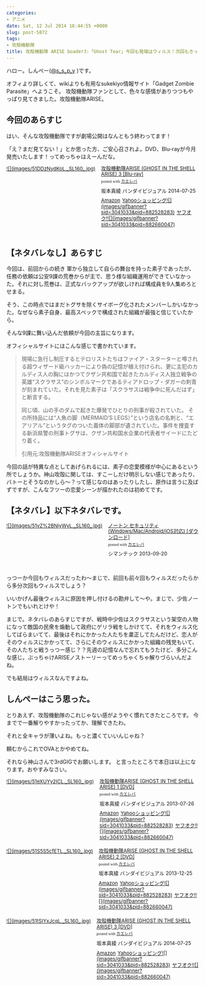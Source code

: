 ```yaml
---
categories:
- アニメ
date: Sat, 12 Jul 2014 18:44:55 +0000
slug: post-5872
tags:
- 攻殻機動隊
title: 攻殻機動隊 ARISE boader3:「Ghost Tear」今回も発端はウィルス！次回もきっとウィルスだから少佐はそろそろノートンでも入れとけ
---
```


ハロー。しんぺー(<a href="https://twitter.com/s_s_p_y" target="_blank">@s_s_p_y</a> )です。

オフィより詳しくて、wikiよりも有用なsukekiyo情報サイト「Gadget Zombie Parasite」へようこそ。<!--more--><!--more-->
攻殻機動隊ファンとして、色々な感情がありつつもやっぱり見てきました。攻殻機動隊ARISE。

<h2>今回のあらすじ</h2>

はい、そんな攻殻機動隊ですが劇場公開はなんともう終わってます！

「え？まだ見てない！」とか思った方、ご安心召されよ。DVD、Blu-rayが今月発売いたします！ってめっちゃはえーんだな。

<div class="kaerebalink-box" style="text-align:left;padding-bottom:20px;font-size:small;/zoom: 1;overflow: hidden;"><div class="kaerebalink-image" style="float:left;margin:0 15px 10px 0;"><a href="http://www.amazon.co.jp/exec/obidos/ASIN/B00GU51IYG/warawareotoko-22/ref=nosim/" rel="nofollow" target="_blank">![](images/51DDzNydKoL._SL160_.jpg)</a></div><div class="kaerebalink-info" style="line-height:120%;/zoom: 1;overflow: hidden;"><div class="kaerebalink-name" style="margin-bottom:10px;line-height:120%"><a href="http://www.amazon.co.jp/exec/obidos/ASIN/B00GU51IYG/warawareotoko-22/ref=nosim/" rel="nofollow" target="_blank">攻殻機動隊ARISE (GHOST IN THE SHELL ARISE) 3 [Blu-ray]</a><div class="kaerebalink-powered-date" style="font-size:8pt;margin-top:5px;font-family:verdana;line-height:120%">posted with <a href="http://kaereba.com" rel="nofollow" target="_blank">カエレバ</a></div></div><div class="kaerebalink-detail" style="margin-bottom:5px;">坂本真綾 バンダイビジュアル 2014-07-25    </div><div class="kaerebalink-link1" style="margin-top:10px;"><div class="shoplinkamazon" style="display:inline;margin-right:5px"><a href="http://www.amazon.co.jp/gp/search?keywords=%8DU%8Ak%8B%40%93%AE%91%E0ARISE&__mk_ja_JP=%83J%83%5E%83J%83i&tag=warawareotoko-22" rel="nofollow" target="_blank" title="アマゾン" >Amazon</a></div><div class="shoplinkyahoo" style="display:inline;margin-right:5px"><a href="http://ck.jp.ap.valuecommerce.com/servlet/referral?sid=3041033&pid=882528283&vc_url=http%3A%2F%2Fshopping.search.yahoo.co.jp%2Fsearch%3FuIv%3Don%26ei%3DUTF-8%26tab_ex%3Dcommerce%26slider%3D0%26va%3D%25E6%2594%25BB%25E6%25AE%25BB%25E6%25A9%259F%25E5%258B%2595%25E9%259A%258AARISE" rel="nofollow"  target="_blank" title="Yahooショッピング" >Yahooショッピング![](images/gifbanner?sid=3041033&pid=882528283)</a></div><div class="shoplinkyahooAuc" style="display:inline;margin-right:5px"><a href="http://ck.jp.ap.valuecommerce.com/servlet/referral?sid=3041033&pid=882660047&vc_url=http%3A%2F%2Fauctions.search.yahoo.co.jp%2Fsearch%3Fvo%3D%26ve%3D%26auccat%3D0%26aucminprice%3D%26aucmaxprice%3D%26aucmin_bidorbuy_price%3D%26aucmax_bidorbuy_price%3D%26loc_cd%3D0%26abatch%3D0%26istatus%3D0%26filtered%3D1%26ei%3DUTF-8%26tab_ex%3Dcommerce%26va%3D%25E6%2594%25BB%25E6%25AE%25BB%25E6%25A9%259F%25E5%258B%2595%25E9%259A%258AARISE" rel="nofollow"  target="_blank" title="ヤフオク!" >ヤフオク!![](images/gifbanner?sid=3041033&pid=882660047)</a></div></div></div><div class="booklink-footer" style="clear: left"></div></div>

<h2>【ネタバレなし】あらすじ</h2>

今回は、前回からの続き
軍から独立して自らの舞台を持った素子であったが、任務の依頼は公安9課の荒巻からが主で、思う様な組織運用ができていなかった。それに対し荒巻は、正式なバックアップが欲しければ構成員を9人集めろとせまる。

そう、この時点ではまだトグサを除くサイボーグ化されたメンバーしかいなかった。なぜなら素子自身、最高スペックで構成された組織が最強と信じていたから。

そんな9課に舞い込んだ依頼が今回の主旨になります。

オフィシャルサイトにはこんな感じで書かれています。
<blockquote>

現場に急行し制圧するとテロリストたちはファイア・スターターと噂される超ウィザード級ハッカーにより偽の記憶が植え付けられ、更に主犯のカルディス人の胸にはかつてクザン共和国で起きたカルディス人独立戦争の英雄“スクラサス”のシンボルマークであるティアドロップ・ダガーの刺青が刻まれていた。それを見た素子は「スクラサスは戦争中に死んだはず」と断言する。

同じ頃、山の手のダムで起きた爆発でひとりの刑事が殺されていた。
その所持品には“人魚の脚（MERMAID’S LEGS）”という店名の名刺と、“エアリアル”というタグのついた義体の脚部が遺されていた。事件を捜査する新浜県警の刑事トグサは、クザン共和国水企業の代表者サイードにたどり着く。

引用元:攻殻機動隊ARISEオフィシャルサイト
</blockquote>

今回の話が特異な点としてあげられるには、素子の恋愛模様が中心にあるという所でしょうか。神山攻殻に関しては、すこーしだけ明示しない感じであったり、バトーとそうなのかしら〜？って感じなのはあったりしたし、原作は言うに及ばずですが、こんなフツーの恋愛シーンが描かれたのは初めてです。




<h2>【ネタバレ】以下ネタバレです。</h2>


<div class="kaerebalink-box" style="text-align:left;padding-bottom:20px;font-size:small;/zoom: 1;overflow: hidden;"><div class="kaerebalink-image" style="float:left;margin:0 15px 10px 0;"><a href="http://www.amazon.co.jp/exec/obidos/ASIN/B00F5Q5XHO/warawareotoko-22/ref=nosim/" rel="nofollow" target="_blank">![](images/51vZ%2BNiyWyL._SL160_.jpg)</a></div><div class="kaerebalink-info" style="line-height:120%;/zoom: 1;overflow: hidden;"><div class="kaerebalink-name" style="margin-bottom:10px;line-height:120%"><a href="http://www.amazon.co.jp/exec/obidos/ASIN/B00F5Q5XHO/warawareotoko-22/ref=nosim/" rel="nofollow" target="_blank">ノートン セキュリティ(Windows/Mac/Android/iOS対応) [ダウンロード]</a><div class="kaerebalink-powered-date" style="font-size:8pt;margin-top:5px;font-family:verdana;line-height:120%">posted with <a href="http://kaereba.com" rel="nofollow" target="_blank">カエレバ</a></div></div><div class="kaerebalink-detail" style="margin-bottom:5px;"> シマンテック 2013-09-20    </div><div class="kaerebalink-link1" style="margin-top:10px;"></div></div><div class="booklink-footer" style="clear: left"></div></div>


っつーか今回もウィルスだったわ〜まじで、前回も前々回もウィルスだったらから多分次回もウィルスでしょう？

いいかげん最後ウィルスに原因を押し付けるの勘弁して〜や。まじで、少佐ノートンでもいれとけや！

まじで。ネタバレのあらすじですが、戦時中少佐はスクラサスという架空の人物になって敵国の民衆を煽動して政府にゲリラ戦をしかけてて、それをウィルス化してばらまいてて、最後はそれにかかった人たちを粛正してたんだけど、恋人がそのウィルスにかかってて、さらにそのウィルスにかかった組織の残党もいて、その人たちと戦うっつー感じ？？先週の記憶なんで忘れてもうたけど、多分こんな感じ。ぶっちゃけARISEノストーリーってめっちゃくちゃ解りづらいんだよね。

でも結局はウィルスなんですよね。

<h2>しんぺーはこう思った。</h2>
とりあえず、攻殻機動隊のこれじゃない感がようやく慣れてきたところです。
今までで一番解りやすかったってか、理解できたわ。

それと全キャラが薄いよね。もっと濃くていいんじゃね？

頼むからこれでOVAとかやめてね。

それなら神山さんで3rdGIGでお願いします。
と言ったところで本日は以上になります。おやすみなさい。

<div class="kaerebalink-box" style="text-align:left;padding-bottom:20px;font-size:small;/zoom: 1;overflow: hidden;"><div class="kaerebalink-image" style="float:left;margin:0 15px 10px 0;"><a href="http://www.amazon.co.jp/exec/obidos/ASIN/B00BB1OBG6/warawareotoko-22/ref=nosim/" rel="nofollow" target="_blank">![](images/51eXUYy2ICL._SL160_.jpg)</a></div><div class="kaerebalink-info" style="line-height:120%;/zoom: 1;overflow: hidden;"><div class="kaerebalink-name" style="margin-bottom:10px;line-height:120%"><a href="http://www.amazon.co.jp/exec/obidos/ASIN/B00BB1OBG6/warawareotoko-22/ref=nosim/" rel="nofollow" target="_blank">攻殻機動隊ARISE (GHOST IN THE SHELL ARISE) 1 [DVD]</a><div class="kaerebalink-powered-date" style="font-size:8pt;margin-top:5px;font-family:verdana;line-height:120%">posted with <a href="http://kaereba.com" rel="nofollow" target="_blank">カエレバ</a></div></div><div class="kaerebalink-detail" style="margin-bottom:5px;">坂本真綾 バンダイビジュアル 2013-07-26    </div><div class="kaerebalink-link1" style="margin-top:10px;"><div class="shoplinkamazon" style="display:inline;margin-right:5px"><a href="http://www.amazon.co.jp/gp/search?keywords=%8DU%8Ak%8B%40%93%AE%91%E0ARISE&__mk_ja_JP=%83J%83%5E%83J%83i&tag=warawareotoko-22" rel="nofollow" target="_blank" title="アマゾン" >Amazon</a></div><div class="shoplinkyahoo" style="display:inline;margin-right:5px"><a href="http://ck.jp.ap.valuecommerce.com/servlet/referral?sid=3041033&pid=882528283&vc_url=http%3A%2F%2Fshopping.search.yahoo.co.jp%2Fsearch%3FuIv%3Don%26ei%3DUTF-8%26tab_ex%3Dcommerce%26slider%3D0%26va%3D%25E6%2594%25BB%25E6%25AE%25BB%25E6%25A9%259F%25E5%258B%2595%25E9%259A%258AARISE" rel="nofollow"  target="_blank" title="Yahooショッピング" >Yahooショッピング![](images/gifbanner?sid=3041033&pid=882528283)</a></div><div class="shoplinkyahooAuc" style="display:inline;margin-right:5px"><a href="http://ck.jp.ap.valuecommerce.com/servlet/referral?sid=3041033&pid=882660047&vc_url=http%3A%2F%2Fauctions.search.yahoo.co.jp%2Fsearch%3Fvo%3D%26ve%3D%26auccat%3D0%26aucminprice%3D%26aucmaxprice%3D%26aucmin_bidorbuy_price%3D%26aucmax_bidorbuy_price%3D%26loc_cd%3D0%26abatch%3D0%26istatus%3D0%26filtered%3D1%26ei%3DUTF-8%26tab_ex%3Dcommerce%26va%3D%25E6%2594%25BB%25E6%25AE%25BB%25E6%25A9%259F%25E5%258B%2595%25E9%259A%258AARISE" rel="nofollow"  target="_blank" title="ヤフオク!" >ヤフオク!![](images/gifbanner?sid=3041033&pid=882660047)</a></div></div></div><div class="booklink-footer" style="clear: left"></div></div>

<div class="kaerebalink-box" style="text-align:left;padding-bottom:20px;font-size:small;/zoom: 1;overflow: hidden;"><div class="kaerebalink-image" style="float:left;margin:0 15px 10px 0;"><a href="http://www.amazon.co.jp/exec/obidos/ASIN/B00DIOMBDO/warawareotoko-22/ref=nosim/" rel="nofollow" target="_blank">![](images/51S5S5cfETL._SL160_.jpg)</a></div><div class="kaerebalink-info" style="line-height:120%;/zoom: 1;overflow: hidden;"><div class="kaerebalink-name" style="margin-bottom:10px;line-height:120%"><a href="http://www.amazon.co.jp/exec/obidos/ASIN/B00DIOMBDO/warawareotoko-22/ref=nosim/" rel="nofollow" target="_blank">攻殻機動隊ARISE (GHOST IN THE SHELL ARISE) 2 [DVD]</a><div class="kaerebalink-powered-date" style="font-size:8pt;margin-top:5px;font-family:verdana;line-height:120%">posted with <a href="http://kaereba.com" rel="nofollow" target="_blank">カエレバ</a></div></div><div class="kaerebalink-detail" style="margin-bottom:5px;">坂本真綾 バンダイビジュアル 2013-12-25    </div><div class="kaerebalink-link1" style="margin-top:10px;"><div class="shoplinkamazon" style="display:inline;margin-right:5px"><a href="http://www.amazon.co.jp/gp/search?keywords=%8DU%8Ak%8B%40%93%AE%91%E0ARISE&__mk_ja_JP=%83J%83%5E%83J%83i&tag=warawareotoko-22" rel="nofollow" target="_blank" title="アマゾン" >Amazon</a></div><div class="shoplinkyahoo" style="display:inline;margin-right:5px"><a href="http://ck.jp.ap.valuecommerce.com/servlet/referral?sid=3041033&pid=882528283&vc_url=http%3A%2F%2Fshopping.search.yahoo.co.jp%2Fsearch%3FuIv%3Don%26ei%3DUTF-8%26tab_ex%3Dcommerce%26slider%3D0%26va%3D%25E6%2594%25BB%25E6%25AE%25BB%25E6%25A9%259F%25E5%258B%2595%25E9%259A%258AARISE" rel="nofollow"  target="_blank" title="Yahooショッピング" >Yahooショッピング![](images/gifbanner?sid=3041033&pid=882528283)</a></div><div class="shoplinkyahooAuc" style="display:inline;margin-right:5px"><a href="http://ck.jp.ap.valuecommerce.com/servlet/referral?sid=3041033&pid=882660047&vc_url=http%3A%2F%2Fauctions.search.yahoo.co.jp%2Fsearch%3Fvo%3D%26ve%3D%26auccat%3D0%26aucminprice%3D%26aucmaxprice%3D%26aucmin_bidorbuy_price%3D%26aucmax_bidorbuy_price%3D%26loc_cd%3D0%26abatch%3D0%26istatus%3D0%26filtered%3D1%26ei%3DUTF-8%26tab_ex%3Dcommerce%26va%3D%25E6%2594%25BB%25E6%25AE%25BB%25E6%25A9%259F%25E5%258B%2595%25E9%259A%258AARISE" rel="nofollow"  target="_blank" title="ヤフオク!" >ヤフオク!![](images/gifbanner?sid=3041033&pid=882660047)</a></div></div></div><div class="booklink-footer" style="clear: left"></div></div>

<div class="kaerebalink-box" style="text-align:left;padding-bottom:20px;font-size:small;/zoom: 1;overflow: hidden;"><div class="kaerebalink-image" style="float:left;margin:0 15px 10px 0;"><a href="http://www.amazon.co.jp/exec/obidos/ASIN/B00GU51IW8/warawareotoko-22/ref=nosim/" rel="nofollow" target="_blank">![](images/51tSIYxJcqL._SL160_.jpg)</a></div><div class="kaerebalink-info" style="line-height:120%;/zoom: 1;overflow: hidden;"><div class="kaerebalink-name" style="margin-bottom:10px;line-height:120%"><a href="http://www.amazon.co.jp/exec/obidos/ASIN/B00GU51IW8/warawareotoko-22/ref=nosim/" rel="nofollow" target="_blank">攻殻機動隊ARISE (GHOST IN THE SHELL ARISE) 3 [DVD]</a><div class="kaerebalink-powered-date" style="font-size:8pt;margin-top:5px;font-family:verdana;line-height:120%">posted with <a href="http://kaereba.com" rel="nofollow" target="_blank">カエレバ</a></div></div><div class="kaerebalink-detail" style="margin-bottom:5px;">坂本真綾 バンダイビジュアル 2014-07-25    </div><div class="kaerebalink-link1" style="margin-top:10px;"><div class="shoplinkamazon" style="display:inline;margin-right:5px"><a href="http://www.amazon.co.jp/gp/search?keywords=%8DU%8Ak%8B%40%93%AE%91%E0ARISE&__mk_ja_JP=%83J%83%5E%83J%83i&tag=warawareotoko-22" rel="nofollow" target="_blank" title="アマゾン" >Amazon</a></div><div class="shoplinkyahoo" style="display:inline;margin-right:5px"><a href="http://ck.jp.ap.valuecommerce.com/servlet/referral?sid=3041033&pid=882528283&vc_url=http%3A%2F%2Fshopping.search.yahoo.co.jp%2Fsearch%3FuIv%3Don%26ei%3DUTF-8%26tab_ex%3Dcommerce%26slider%3D0%26va%3D%25E6%2594%25BB%25E6%25AE%25BB%25E6%25A9%259F%25E5%258B%2595%25E9%259A%258AARISE" rel="nofollow"  target="_blank" title="Yahooショッピング" >Yahooショッピング![](images/gifbanner?sid=3041033&pid=882528283)</a></div><div class="shoplinkyahooAuc" style="display:inline;margin-right:5px"><a href="http://ck.jp.ap.valuecommerce.com/servlet/referral?sid=3041033&pid=882660047&vc_url=http%3A%2F%2Fauctions.search.yahoo.co.jp%2Fsearch%3Fvo%3D%26ve%3D%26auccat%3D0%26aucminprice%3D%26aucmaxprice%3D%26aucmin_bidorbuy_price%3D%26aucmax_bidorbuy_price%3D%26loc_cd%3D0%26abatch%3D0%26istatus%3D0%26filtered%3D1%26ei%3DUTF-8%26tab_ex%3Dcommerce%26va%3D%25E6%2594%25BB%25E6%25AE%25BB%25E6%25A9%259F%25E5%258B%2595%25E9%259A%258AARISE" rel="nofollow"  target="_blank" title="ヤフオク!" >ヤフオク!![](images/gifbanner?sid=3041033&pid=882660047)</a></div></div></div><div class="booklink-footer" style="clear: left"></div></div>